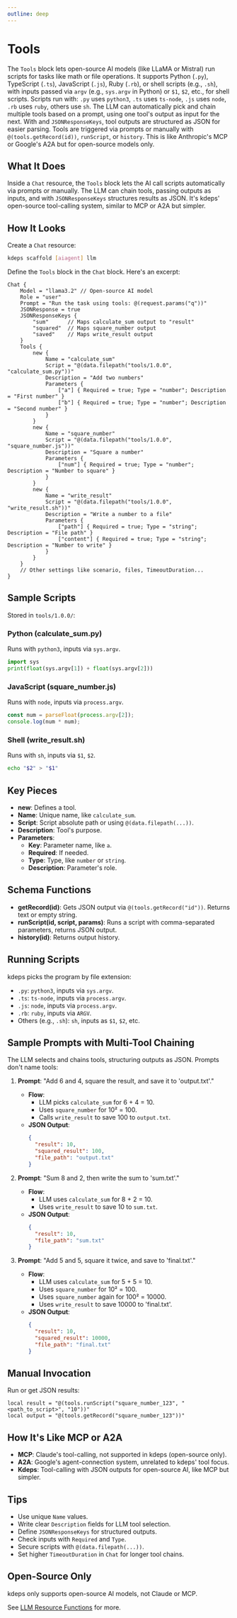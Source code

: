 ```yaml
---
outline: deep
---
```


# Tools

The `Tools` block lets open-source AI models (like LLaMA or Mistral) run scripts for tasks like math or file
operations. It supports Python (`.py`), TypeScript (`.ts`), JavaScript (`.js`), Ruby (`.rb`), or shell scripts (e.g.,
`.sh`), with inputs passed via `argv` (e.g., `sys.argv` in Python) or `$1`, `$2`, etc., for shell scripts. Scripts run
with: `.py` uses `python3`, `.ts` uses `ts-node`, `.js` uses `node`, `.rb` uses `ruby`, others use `sh`. The LLM can
automatically pick and chain multiple tools based on a prompt, using one tool's output as input for the next. With
and `JSONResponseKeys`, tool outputs are structured as JSON for easier parsing. Tools are triggered via prompts or
manually with `@(tools.getRecord(id))`, `runScript`, or `history`. This is like Anthropic's MCP or Google's A2A but for
open-source models only.


## What It Does

Inside a `Chat` resource, the `Tools` block lets the AI call scripts automatically via prompts or manually. The LLM can
chain tools, passing outputs as inputs, and with `JSONResponseKeys` structures results as JSON. It's kdeps' open-source
tool-calling system, similar to MCP or A2A but simpler.

## How It Looks

Create a `Chat` resource:

```bash
kdeps scaffold [aiagent] llm
```

Define the `Tools` block in the `Chat` block. Here's an excerpt:

```apl
Chat {
    Model = "llama3.2" // Open-source AI model
    Role = "user"
    Prompt = "Run the task using tools: @(request.params("q"))"
    JSONResponse = true
    JSONResponseKeys {
        "sum"      // Maps calculate_sum output to "result"
        "squared"  // Maps square_number output
        "saved"    // Maps write_result output
    }
    Tools {
        new {
            Name = "calculate_sum"
            Script = "@(data.filepath("tools/1.0.0", "calculate_sum.py"))"
            Description = "Add two numbers"
            Parameters {
                ["a"] { Required = true; Type = "number"; Description = "First number" }
                ["b"] { Required = true; Type = "number"; Description = "Second number" }
            }
        }
        new {
            Name = "square_number"
            Script = "@(data.filepath("tools/1.0.0", "square_number.js"))"
            Description = "Square a number"
            Parameters {
                ["num"] { Required = true; Type = "number"; Description = "Number to square" }
            }
        }
        new {
            Name = "write_result"
            Script = "@(data.filepath("tools/1.0.0", "write_result.sh"))"
            Description = "Write a number to a file"
            Parameters {
                ["path"] { Required = true; Type = "string"; Description = "File path" }
                ["content"] { Required = true; Type = "string"; Description = "Number to write" }
            }
        }
    }
    // Other settings like scenario, files, TimeoutDuration...
}
```

## Sample Scripts

Stored in `tools/1.0.0/`:

### Python (calculate_sum.py)
Runs with `python3`, inputs via `sys.argv`.
```python
import sys
print(float(sys.argv[1]) + float(sys.argv[2]))
```

### JavaScript (square_number.js)
Runs with `node`, inputs via `process.argv`.
```javascript
const num = parseFloat(process.argv[2]);
console.log(num * num);
```

### Shell (write_result.sh)
Runs with `sh`, inputs via `$1`, `$2`.
```bash
echo "$2" > "$1"
```

## Key Pieces

- **new**: Defines a tool.
- **Name**: Unique name, like `calculate_sum`.
- **Script**: Script absolute path or using `@(data.filepath(...))`.
- **Description**: Tool's purpose.
- **Parameters**:
  - **Key**: Parameter name, like `a`.
  - **Required**: If needed.
  - **Type**: Type, like `number` or `string`.
  - **Description**: Parameter's role.

## Schema Functions

- **getRecord(id)**: Gets JSON output via `@(tools.getRecord("id"))`. Returns text or empty string.
- **runScript(id, script, params)**: Runs a script with comma-separated parameters, returns JSON output.
- **history(id)**: Returns output history.

## Running Scripts

kdeps picks the program by file extension:
- `.py`: `python3`, inputs via `sys.argv`.
- `.ts`: `ts-node`, inputs via `process.argv`.
- `.js`: `node`, inputs via `process.argv`.
- `.rb`: `ruby`, inputs via `ARGV`.
- Others (e.g., `.sh`): `sh`, inputs as `$1`, `$2`, etc.

## Sample Prompts with Multi-Tool Chaining

The LLM selects and chains tools, structuring outputs as JSON. Prompts don't name tools:

1. **Prompt**: "Add 6 and 4, square the result, and save it to 'output.txt'."
   - **Flow**:
     - LLM picks `calculate_sum` for 6 + 4 = 10.
     - Uses `square_number` for 10² = 100.
     - Calls `write_result` to save 100 to `output.txt`.
   - **JSON Output**:
     ```json
     {
       "result": 10,
       "squared_result": 100,
       "file_path": "output.txt"
     }
     ```

2. **Prompt**: "Sum 8 and 2, then write the sum to 'sum.txt'."
   - **Flow**:
     - LLM uses `calculate_sum` for 8 + 2 = 10.
     - Uses `write_result` to save 10 to `sum.txt`.
   - **JSON Output**:
     ```json
     {
       "result": 10,
       "file_path": "sum.txt"
     }
     ```

3. **Prompt**: "Add 5 and 5, square it twice, and save to 'final.txt'."
   - **Flow**:
     - LLM uses `calculate_sum` for 5 + 5 = 10.
     - Uses `square_number` for 10² = 100.
     - Uses `square_number` again for 100² = 10000.
     - Uses `write_result` to save 10000 to 'final.txt'.
   - **JSON Output**:
     ```json
     {
       "result": 10,
       "squared_result": 10000,
       "file_path": "final.txt"
     }
     ```

## Manual Invocation

Run or get JSON results:
```apl
local result = "@(tools.runScript("square_number_123", "<path_to_script>", "10"))"
local output = "@(tools.getRecord("square_number_123"))"
```

## How It's Like MCP or A2A

- **MCP**: Claude's tool-calling, not supported in kdeps (open-source only).
- **A2A**: Google's agent-connection system, unrelated to kdeps' tool focus.
- **Kdeps**: Tool-calling with JSON outputs for open-source AI, like MCP but simpler.

## Tips

- Use unique `Name` values.
- Write clear `Description` fields for LLM tool selection.
- Define `JSONResponseKeys` for structured outputs.
- Check inputs with `Required` and `Type`.
- Secure scripts with `@(data.filepath(...))`.
- Set higher `TimeoutDuration` in `Chat` for longer tool chains.

## Open-Source Only

kdeps only supports open-source AI models, not Claude or MCP.

See [LLM Resource Functions](../resources/functions.md#llm-resource-functions) for more.

